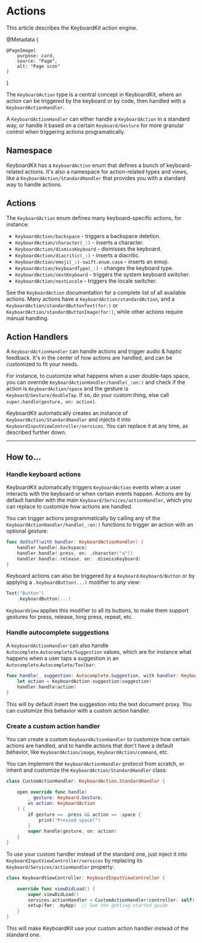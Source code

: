 # Actions

This article describes the KeyboardKit action engine.

@Metadata {

    @PageImage(
        purpose: card,
        source: "Page",
        alt: "Page icon"
    )
}

The ``KeyboardAction`` type is a central concept in KeyboardKit, where an action can be triggered by the keyboard or by code, then handled with a ``KeyboardActionHandler``.

A ``KeyboardActionHandler`` can either handle a ``KeyboardAction`` in a standard way, or handle it based on a certain ``Keyboard/Gesture`` for more granular control when triggering actions programatically.



## Namespace

KeyboardKit has a ``KeyboardAction`` enum that defines a bunch of keyboard-related actions. It's also a namespace for action-related types and views, like a ``KeyboardAction/StandardHandler`` that provides you with a standard way to handle actions.



## Actions

The ``KeyboardAction`` enum defines many keyboard-specific actions, for instance:

* ``KeyboardAction/backspace`` - triggers a backspace deletion.
* ``KeyboardAction/character(_:)`` - inserts a character.
* ``KeyboardAction/dismissKeyboard`` - dismisses the keyboard.
* ``KeyboardAction/diacritic(_:)`` - inserts a diacritic.
* ``KeyboardAction/emoji(_:)-swift.enum.case`` - inserts an emoji.
* ``KeyboardAction/keyboardType(_:)`` - changes the keyboard type.
* ``KeyboardAction/nextKeyboard`` - triggers the system keyboard switcher.
* ``KeyboardAction/nextLocale`` - triggers the locale switcher.

See the ``KeyboardAction`` documentation for a complete list of all available actions. Many actions have a ``KeyboardAction/standardAction``, and a ``KeyboardAction/standardButtonText(for:)`` or ``KeyboardAction/standardButtonImage(for:)``, while other actions require manual handling.



## Action Handlers

A ``KeyboardActionHandler`` can handle actions and trigger audio & haptic feedback. It's in the center of how actions are handled, and can be customized to fit your needs.

For instance, to customize what happens when a user double-taps space, you can override ``KeyboardActionHandler/handle(_:on:)`` and check if the action is ``KeyboardAction/space`` and the gesture is ``Keyboard/Gesture/doubleTap``. If so, do your custom thing, else call `super.handle(gesture, on: action)`.

KeyboardKit automatically creates an instance of ``KeyboardAction/StandardHandler`` and injects it into ``KeyboardInputViewController/services``. You can replace it at any time, as described further down.


---


## How to... 


### Handle keyboard actions 

KeyboardKit automatically triggers ``KeyboardAction`` events when a user interacts with the keyboard or when certain events happen. Actions are by default handler with the main ``Keyboard/Services/actionHandler``, which you can replace to customize how actions are handled. 

You can trigger actions programmatically by calling any of the ``KeyboardActionHandler/handle(_:on:)`` functions to trigger an action with an optional gesture:

```swift
func doStuff(with handler: KeyboardActionHandler) {
    handler.handle(.backspace)
    handler.handle(.press, on: .character("a"))
    handler.handle(.release, on: .dismissKeyboard)
}
```

Keyboard actions can also be triggered by a ``Keyboard``.``Keyboard/Button`` or by applying a `.keyboardButton(...)` modifier to any view:

```swift
Text("Button")
    .keyboardButton(...)
```

``KeyboardView`` applies this modifier to all its buttons, to make them support gestures for press, release, long press, repeat, etc.


### Handle autocomplete suggestions

A ``KeyboardActionHandler`` can also handle ``Autocomplete``.``Autocomplete/Suggestion`` values, which are for instance what happens when a user taps a suggestion in an  ``Autocomplete``.``Autocomplete/Toolbar``:

```swift
func handle(_ suggestion: Autocomplete.Suggestion, with handler: KeyboardActionHandler) {
    let action = KeyboardAction.suggestion(suggestion)
    handler.handle(action)
}
```

This will by default insert the suggestion into the text document proxy. You can customize this behavior with a custom action handler.


### Create a custom action handler

You can create a custom ``KeyboardActionHandler`` to customize how certain actions are handled, and to handle actions that don't have a default behavior, like ``KeyboardAction/image``, ``KeyboardAction/command``, etc. 

You can implement the ``KeyboardActionHandler`` protocol from scratch, or inherit and customize the ``KeyboardAction/StandardHandler`` class:

```swift
class CustomActionHandler: KeyboardAction.StandardHandler {

    open override func handle(
        _ gesture: Keyboard.Gesture, 
        on action: KeyboardAction
    ) {
        if gesture == .press && action == .space {
            print("Pressed space!")
        }
        super.handle(gesture, on: action) 
    }
}
```

To use your custom handler instead of the standard one, just inject it into ``KeyboardInputViewController/services`` by replacing its ``Keyboard/Services/actionHandler`` property:

```swift
class KeyboardViewController: KeyboardInputViewController {

    override func viewDidLoad() {
        super.viewDidLoad()
        services.actionHandler = CustomActionHandler(controller: self)
        setup(for: .myApp)  // See the getting-started guide
    }
}
```

This will make KeyboardKit use your custom action handler instead of the standard one.



[Pro]: https://github.com/KeyboardKit/KeyboardKitPro

